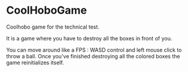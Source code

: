 # CoolHoboGame
Coolhobo game for the technical test.

It is a game where you have to destroy all the boxes in front of you.

You can move around like a FPS : WASD control and left mouse click to throw a ball. Once you've finished destroying all the colored boxes the game reinitializes itself.
